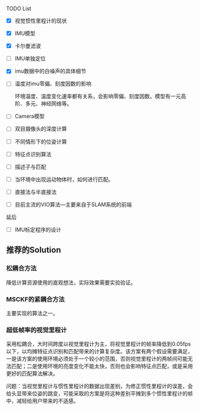 TODO List

- [x] 视觉惯性里程计的现状

- [x] IMU模型

- [x] 卡尔曼滤波

- [ ] IMU单独定位

- [x] imu数据中的白噪声的具体细节

- [ ] 温度对imu零偏、刻度因数的影响

  环境温度、温度变化速率都有关系，会影响零偏、刻度因数。模型有一元高阶、多元、神经网络等。

- [ ] Camera模型

- [ ] 双目摄像头的深度计算

- [ ] 不同情形下的位姿计算

- [ ] 特征点识别算法

- [ ] 描述子与匹配

- [ ] 当环境中出现运动物体时，如何进行匹配。

- [ ] 直接法与半直接法

- [ ] 目前主流的VIO算法—主要来自于SLAM系统的前端



延后

- [ ] IMU标定程序的设计



## 推荐的Solution

### 松耦合方法

降低计算资源使用的直观想法，实际效果需要实验验证。

### MSCKF的紧耦合方法

主要实现的算法之一。

### 超低帧率的视觉里程计

采用松耦合，大时间跨度以视觉里程计为主，将视觉里程计的帧率降低到0.05fps以下，以均摊特征点识别和匹配带来的计算复杂度。该方案有两个假设需要满足，一是该方案的使用环境必须处于一个较小的范围，否则视觉里程计的两帧间可能无法匹配；二是使用环境的亮度变化不能太快，否则也会影响特征点匹配，或是采用更好的匹配算法解决。

问题：当视觉里程计与惯性里程计的数据出现差别，为修正惯性里程计的误差，会给头显带来位姿的跳变，可能采取的方案是将这种差别平摊到多个惯性里程计的帧中，减轻给用户带来的不适感。